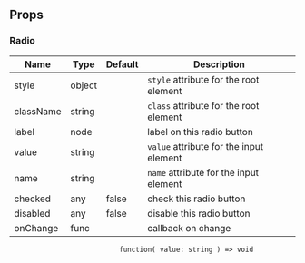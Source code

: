 ## Props ##

### Radio ###

Name      | Type   | Default | Description
----------|--------|---------|-------------
style     | object |         | `style` attribute for the root element
className | string |         | `class` attribute for the root element
label     | node   |         | label on this radio button
value     | string |         | `value` attribute for the input element
name      | string |         | `name` attribute for the input element
checked   | any    | false   | check this radio button
disabled  | any    | false   | disable this radio button
onChange  | func   |         | callback on change <br>
                               function( value: string ) => void
